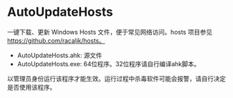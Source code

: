 # AutoUpdateHosts
一键下载、更新 Windows Hosts 文件，便于常见网络访问。hosts 项目参见 https://github.com/racaljk/hosts。

- AutoUpdateHosts.ahk: 源文件
- AutoUpdateHosts.exe: 64位程序。32位程序请自行编译ahk脚本。


以管理员身份运行该程序才能生效。运行过程中杀毒软件可能会报警，请自行决定是否使用该程序。
